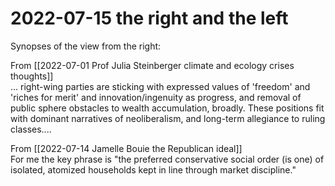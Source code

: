 # 2022-07-15 the right and the left


Synopses of the view from the right:

From [[2022-07-01 Prof Julia Steinberger climate and ecology crises thoughts]]  
... right-wing parties are sticking with expressed values of 'freedom' and 'riches for merit' and innovation/ingenuity as progress, and removal of public sphere obstacles to wealth accumulation, broadly. These positions fit with dominant narratives of neoliberalism, and long-term allegiance to ruling classes....


From [[2022-07-14 Jamelle Bouie the Republican ideal]]  
For me the key phrase is "the preferred conservative social order (is one) of isolated, atomized households kept in line through market discipline."

